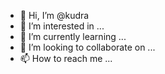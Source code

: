 - 👋 Hi, I’m @kudra
- 👀 I’m interested in ...
- 🌱 I’m currently learning ...
- 💞️ I’m looking to collaborate on ...
- 📫 How to reach me ...

<!---
kudra/kudra is a ✨ special ✨ repository because its `README.md` (this file) appears on your GitHub profile.
You can click the Preview link to take a look at your changes.
--->

